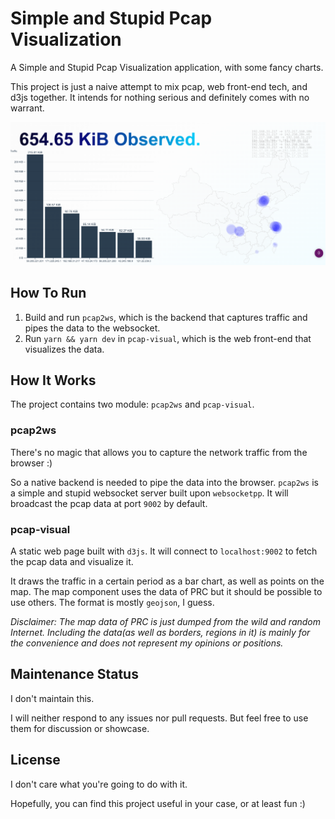 # Simple and Stupid Pcap Visualization

A Simple and Stupid Pcap Visualization application, with some fancy charts.

This project is just a naive attempt to mix pcap, web front-end tech, and d3js together. It intends for nothing serious and definitely comes with no warrant.

![img](./docs/screenshot.png)

## How To Run

1. Build and run `pcap2ws`, which is the backend that captures traffic and pipes the data to the websocket.
2. Run `yarn && yarn dev` in `pcap-visual`, which is the web front-end that visualizes the data.

## How It Works

The project contains two module: `pcap2ws` and `pcap-visual`.

### pcap2ws

There's no magic that allows you to capture the network traffic from the browser :)

So a native backend is needed to pipe the data into the browser.
`pcap2ws` is a simple and stupid websocket server built upon `websocketpp`. It will broadcast the pcap data at port `9002` by default.

### pcap-visual

A static web page built with `d3js`. It will connect to `localhost:9002` to fetch the pcap data and visualize it.

It draws the traffic in a certain period as a bar chart, as well as points on the map. The map component uses the data of PRC but it should be possible to use others. The format is mostly `geojson`, I guess.

*Disclaimer: The map data of PRC is just dumped from the wild and random Internet. Including the data(as well as borders, regions in it) is mainly for the convenience and does not represent my opinions or positions.*

## Maintenance Status

I don't maintain this.

I will neither respond to any issues nor pull requests. But feel free to use them for discussion or showcase.

## License

I don't care what you're going to do with it.

Hopefully, you can find this project useful in your case, or at least fun :)

